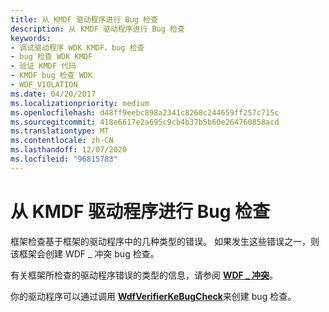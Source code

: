 ```yaml
---
title: 从 KMDF 驱动程序进行 Bug 检查
description: 从 KMDF 驱动程序进行 Bug 检查
keywords:
- 调试驱动程序 WDK KMDF，bug 检查
- bug 检查 WDK KMDF
- 验证 KMDF 代码
- KMDF bug 检查 WDK
- WDF_VIOLATION
ms.date: 04/20/2017
ms.localizationpriority: medium
ms.openlocfilehash: d48ff9eebc898a2341c8268c244659ff257c715c
ms.sourcegitcommit: 418e6617e2a695c9cb4b37b5b60e264760858acd
ms.translationtype: MT
ms.contentlocale: zh-CN
ms.lasthandoff: 12/07/2020
ms.locfileid: "96815783"
---
```

# <a name="bug-checks-from-kmdf-drivers"></a>从 KMDF 驱动程序进行 Bug 检查


框架检查基于框架的驱动程序中的几种类型的错误。 如果发生这些错误之一，则该框架会创建 WDF \_ 冲突 bug 检查。

有关框架所检查的驱动程序错误的类型的信息，请参阅 [**WDF \_ 冲突**](../debugger/bug-check-0x10d---wdf-violation.md)。

你的驱动程序可以通过调用 [**WdfVerifierKeBugCheck**](/windows-hardware/drivers/ddi/wdfverifier/nf-wdfverifier-wdfverifierkebugcheck)来创建 bug 检查。

 

